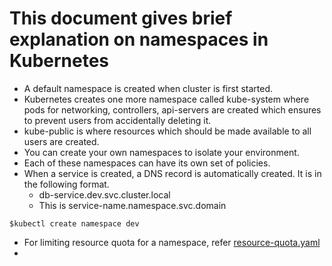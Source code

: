 # This document gives brief explanation on namespaces in Kubernetes

- A default namespace is created when cluster is first started.
- Kubernetes creates one more namespace called kube-system where pods for networking, controllers, api-servers are created
  which ensures to prevent users from accidentally deleting it.
- kube-public is where resources which should be made available to all users are created.
- You can create your own namespaces to isolate your environment.
- Each of these namespaces can have its own set of policies.
- When a service is created, a DNS record is automatically created. It is in the following format.
  - db-service.dev.svc.cluster.local
  - This is service-name.namespace.svc.domain
```shell
$kubectl create namespace dev
```
- For limiting resource quota for a namespace, refer [resource-quota.yaml](../ResourceQuota/resource-quota.yaml)
- 
